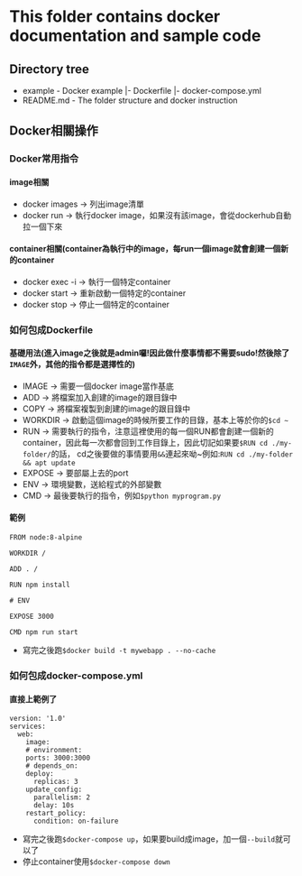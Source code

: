 # This folder contains docker documentation and sample code

## Directory tree
* example - Docker example
  |- Dockerfile
  |- docker-compose.yml
* README.md - The folder structure and docker instruction

## Docker相關操作

### Docker常用指令

#### image相關
* docker images -> 列出image清單
* docker run <docker-image> -> 執行docker image，如果沒有該image，會從dockerhub自動拉一個下來

#### container相關(container為執行中的image，每run一個image就會創建一個新的container
* docker exec -i <container-id> -> 執行一個特定container
* docker start <container-id> -> 重新啟動一個特定的container
* docker stop <container-id> -> 停止一個特定的container

### 如何包成Dockerfile

#### 基礎用法(進入image之後就是admin囉!因此做什麼事情都不需要sudo!然後除了`IMAGE`外，其他的指令都是選擇性的)
* IMAGE -> 需要一個docker image當作基底
* ADD -> 將檔案加入創建的image的跟目錄中
* COPY -> 將檔案複製到創建的image的跟目錄中
* WORKDIR -> 啟動這個image的時候所要工作的目錄，基本上等於你的`$cd ~`
* RUN -> 需要執行的指令，注意這裡使用的每一個RUN都會創建一個新的container，因此每一次都會回到工作目錄上，因此切記如果要`$RUN cd ./my-folder/`的話，
cd之後要做的事情要用`&&`連起來呦~例如:`RUN cd ./my-folder && apt update`
* EXPOSE -> 要部屬上去的port
* ENV -> 環境變數，送給程式的外部變數
* CMD -> 最後要執行的指令，例如`$python myprogram.py`
#### 範例
```
FROM node:8-alpine

WORKDIR /

ADD . /

RUN npm install

# ENV

EXPOSE 3000

CMD npm run start
```
* 寫完之後跑`$docker build -t mywebapp . --no-cache`

### 如何包成docker-compose.yml

#### 直接上範例了
```
version: '1.0'
services:
  web:
    image: 
    # environment:
    ports: 3000:3000
    # depends_on:
    deploy: 
      replicas: 3
    update_config:
      parallelism: 2
      delay: 10s
    restart_policy:
      condition: on-failure
```
* 寫完之後跑`$docker-compose up`，如果要build成image，加一個`--build`就可以了
* 停止container使用`$docker-compose down`
